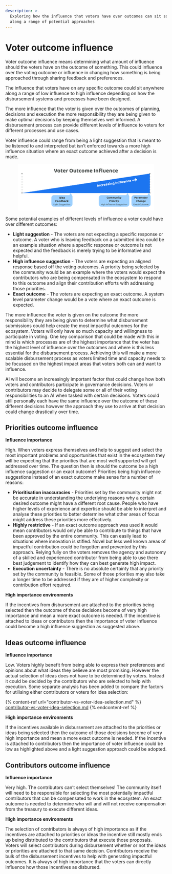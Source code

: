 ```yaml
---
description: >-
  Exploring how the influence that voters have over outcomes can sit somewhere
  along a range of potential approaches
---
```


# Voter outcome influence

Voter outcome influence means determining what amount of influence should the voters have on the outcome of something. This could influence over the voting outcome or influence in changing how something is being approached through sharing feedback and preferences.

The influence that voters have on any specific outcome could sit anywhere along a range of low influence to high influence depending on how the disbursement systems and processes have been designed.

The more influence that the voter is given over the outcomes of planning, decisions and execution the more responsibility they are being given to make optimal decisions by keeping themselves well informed. A disbursement process can provide different levels of influence to voters for different processes and use cases.

Voter influence could range from being a light suggestion that is meant to be listened to and interpreted but isn’t enforced towards a more high influence situation where an exact outcome achieved after a decision is made.



<figure><img src="../.gitbook/assets/voter-outcome-influence.png" alt=""><figcaption></figcaption></figure>

Some potential examples of different levels of influence a voter could have over different outcomes:

* **Light suggestion** - The voters are not expecting a specific response or outcome. A voter who is leaving feedback on a submitted idea could be an example situation where a specific response or outcome is not expected and the feedback is merely trying to be informative and helpful.
* **High influence suggestion** - The voters are expecting an aligned response based off the voting outcomes. A priority being selected by the community would be an example where the voters would expect the contributors who are being compensated in the ecosystem to respond to this outcome and align their contribution efforts with addressing those priorities.
* **Exact outcome** - The voters are expecting an exact outcome. A system level parameter change would be a vote where an exact outcome is expected.



The more influence the voter is given on the outcome the more responsibility they are being given to determine what disbursement submissions could help create the most impactful outcomes for the ecosystem. Voters will only have so much capacity and willingness to participate in voting. One key comparison that could be made with this in mind is which processes are of the highest importance that the voter has the highest level of influence over the outcomes and where is this less essential for the disbursement process. Achieving this will make a more scalable disbursement process as voters limited time and capacity needs to be focussed on the highest impact areas that voters both can and want to influence.

AI will become an increasingly important factor that could change how both voters and contributors participate in governance decisions. Voters or contributors may decide to delegate some or all of their voting responsibilities to an AI when tasked with certain decisions. Voters could still personally each have the same influence over the outcome of these different decisions however the approach they use to arrive at that decision could change drastically over time.



## Priorities outcome influence



**Influence importance**

High. When voters express themselves and help to suggest and select the most important problems and opportunities that exist in the ecosystem they will be expecting that the priorities that are most well supported will get addressed over time. The question then is should the outcome be a high influence suggestion or an exact outcome? Priorities being high influence suggestions instead of an exact outcome make sense for a number of reasons:

* **Prioritisation inaccuracies** - Priorities set by the community might not be accurate in understanding the underlying reasons why a certain desired outcome might have a different root cause. People who have higher levels of experience and expertise should be able to interpret and analyse these priorities to better determine what other areas of focus might address these priorities more effectively.
* **Highly restrictive** - If an exact outcome approach was used it would mean contributors would only be able to contribute to things that have been approved by the entire community. This can easily lead to situations where innovation is stifled. Novel but less well known areas of impactful contribution could be forgotten and prevented by this approach. Relying fully on the voters removes the agency and autonomy of a skilled and experienced contributor from being able to use there best judgement to identify how they can best generate high impact.
* **Execution uncertainty** - There is no absolute certainty that any priority set by the community is feasible. Some of those priorities may also take a longer time to be addressed if they are of higher complexity or contribution effort required.



**High importance environments**

If the incentives from disbursement are attached to the priorities being selected then the outcome of those decisions become of very high importance and mean a more exact outcome is needed. If the incentive is attached to ideas or contributors then the importance of voter influence could become a high influence suggestion as suggested above.



## Ideas outcome influence



**Influence importance**

Low. Voters highly benefit from being able to express their preferences and opinions about what ideas they believe are most promising. However the actual selection of ideas does not have to be determined by voters. Instead it could be decided by the contributors who are selected to help with execution. Some separate analysis has been added to compare the factors for utilising either contributors or voters for idea selection:

{% content-ref url="contributor-vs-voter-idea-selection.md" %}
[contributor-vs-voter-idea-selection.md](contributor-vs-voter-idea-selection.md)
{% endcontent-ref %}



**High importance environments**

If the incentives available in disbursement are attached to the priorities or ideas being selected then the outcome of those decisions become of very high importance and mean a more exact outcome is needed. If the incentive is attached to contributors then the importance of voter influence could be low as highlighted above and a light suggestion approach could be adopted.



## Contributors outcome influence



**Influence importance**

Very high. The contributors can’t select themselves! The community itself will need to be responsible for selecting the most potentially impactful contributors that can be compensated to work in the ecosystem. An exact outcome is needed to determine who will and will not receive compensation from the treasury to execute different ideas.



**High importance environments**

The selection of contributors is always of high importance as if the incentives are attached to priorities or ideas the incentive still mostly ends up being distributed to the contributors that execute those proposals. Voters will select contributors during disbursement whether or not the ideas or priorities are attached to that same decision. Contributors receive the bulk of the disbursement incentives to help with generating impactful outcomes. It is always of high importance that the voters can directly influence how those incentives as disbursed.
